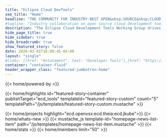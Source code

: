 ```yaml
---
title: "Eclipse Cloud DevTools"
seo_title: "Home"
headline: "THE COMMUNITY FOR INDUSTRY-BEST OPEN&nbsp;SOURCE&nbsp;CLOUD DEVELOPMENT TOOLS"
#tagline: "Industry collaboration on open source cloud development tools "
description: "The Eclipse Cloud Development Tools Working Group drives the evolution and broad adoption of de facto standards for cloud development tools, including language support, extensions, and developer workspace definition."
hide_page_title: true
hide_sidebar: true
hide_breadcrumb: true
show_featured_story: false
date: 2020-03-01T16:09:45-04:00
layout: "single"
#links: [[href: "#statement", text: "Developer Tools"],[href: "https://accounts.eclipse.org/contact/membership/ecdtools", text: "Become a member"],[href: "https://accounts.eclipse.org/mailing-list/ecd-tools-wg", text: "Join our Mailing List"]]
container: "container-fluid"
header_wrapper_class: "featured-jumbotron-home"
---
```

{{< home/powered-by >}}

{{< home/highlights
    id="featured-story-container"
    publishTarget="ecd_tools"
    templateId="featured-story-custom"
    count="5"
    templatePath="/js/templates/featured-story-custom.mustache" >}}

{{< home/projects highlight="ecd.openvsx:ecd.theia:ecd.jkube">}}
{{< home/whats-new >}}
{{< mustache_js template-id="homepage-news-list-item" path="/js/templates/homepage-news-list-item.mustache" >}}
{{< home/stats >}}
{{< home/members limit="50" >}}
